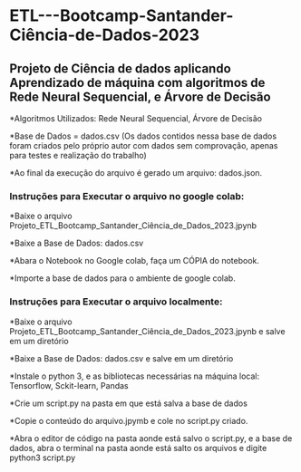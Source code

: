 # ETL---Bootcamp-Santander-Ciência-de-Dados-2023

## Projeto de Ciência de dados aplicando Aprendizado de máquina com algoritmos de Rede Neural Sequencial, e Árvore de Decisão

*Algoritmos Utilizados: Rede Neural Sequencial, Árvore de Decisão

*Base de Dados = dados.csv (Os dados contidos nessa base de dados foram criados pelo próprio autor com dados sem comprovação, apenas para testes e realização do trabalho)

*Ao final da execução do arquivo é gerado um arquivo: dados.json.



### Instruções para Executar o arquivo no google colab:



*Baixe o arquivo Projeto_ETL_Bootcamp_Santander_Ciência_de_Dados_2023.jpynb

*Baixe a Base de Dados: dados.csv

*Abara o Notebook no Google colab, faça um CÓPIA do notebook.

*Importe a base de dados para o ambiente de google colab.

### Instruções para Executar o arquivo localmente:



*Baixe o arquivo Projeto_ETL_Bootcamp_Santander_Ciência_de_Dados_2023.jpynb e salve em um diretório

*Baixe a Base de Dados: dados.csv e salve em um diretório

*Instale o python 3, e as bibliotecas necessárias na máquina local: Tensorflow, Sckit-learn, Pandas

*Crie um script.py na pasta em que está salva a base de dados

*Copie o conteúdo do arquivo.jpymb e cole no script.py criado.

*Abra o editor de código na pasta aonde está salvo o script.py, e a base de dados, abra o terminal na pasta aonde está salto os arquivos e digite python3 script.py




